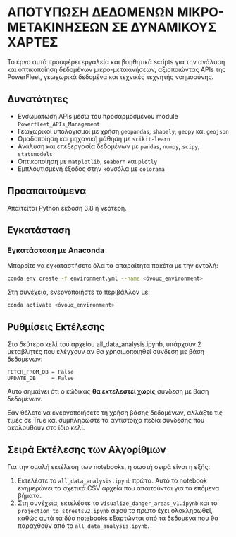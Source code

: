 # ΑΠΟΤΥΠΩΣΗ ΔΕΔΟΜΕΝΩΝ ΜΙΚΡΟ-ΜΕΤΑΚΙΝΗΣΕΩΝ ΣΕ ΔΥΝΑΜΙΚΟΥΣ ΧΑΡΤΕΣ

Το έργο αυτό προσφέρει εργαλεία και βοηθητικά scripts για την ανάλυση και οπτικοποίηση δεδομένων μικρο-μετακινήσεων, αξιοποιώντας APIs της PowerFleet, γεωχωρικά δεδομένα και τεχνικές τεχνητής νοημοσύνης.

## Δυνατότητες

- Ενσωμάτωση APIs μέσω του προσαρμοσμένου module `Powerfleet_APIs_Management`
- Γεωχωρικοί υπολογισμοί με χρήση `geopandas`, `shapely`, `geopy` και `geojson`
- Ομαδοποίηση και μηχανική μάθηση με `scikit-learn`
- Ανάλυση και επεξεργασία δεδομένων με `pandas`, `numpy`, `scipy`, `statsmodels`
- Οπτικοποίηση με `matplotlib`, `seaborn` και `plotly`
- Εμπλουτισμένη έξοδος στην κονσόλα με `colorama`

## Προαπαιτούμενα

Απαιτείται Python έκδοση 3.8 ή νεότερη.

## Εγκατάσταση

### Εγκατάσταση με Anaconda

Μπορείτε να εγκαταστήσετε όλα τα απαραίτητα πακέτα με την εντολή:

```bash
conda env create -f environment.yml --name <όνομα_environment>
```

Στη συνέχεια, ενεργοποιήστε το περιβάλλον με:
```bash
conda activate <όνομα_environment>
```

## **Ρυθμίσεις Εκτέλεσης**

Στο δεύτερο κελί του αρχείου all_data_analysis.ipynb, υπάρχουν 2 μεταβλητές που ελέγχουν αν θα χρησιμοποιηθεί σύνδεση με βάση δεδομένων:
```
FETCH_FROM_DB = False
UPDATE_DB     = False
```

Αυτό σημαίνει ότι ο κώδικας **θα εκτελεστεί χωρίς** σύνδεση με βάση δεδομένων.

Εάν θέλετε να ενεργοποιήσετε τη χρήση βάσης δεδομένων, αλλάξτε τις τιμές σε True και συμπληρώστε τα αντίστοιχα πεδία σύνδεσης που ακολουθούν στο ίδιο κελί.

## **Σειρά Εκτέλεσης των Αλγορίθμων**

Για την ομαλή εκτέλεση των notebooks, η σωστή σειρά είναι η εξής:
1. Εκτελέστε το `all_data_analysis.ipynb` πρώτα. Αυτό το notebook ενημερώνει τα σχετικά CSV αρχεία που απαιτούνται για τα επόμενα βήματα.
2. Στη συνέχεια, εκτελέστε το `visualize_danger_areas_v1.ipynb` και το `projection_to_streetsv2.ipynb` αφού το πρώτο έχει ολοκληρωθεί, καθώς αυτά τα δύο notebooks εξαρτώνται από τα δεδομένα που θα παραχθούν από το `all_data_analysis.ipynb`.
